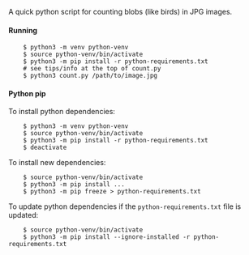 
A quick python script for counting blobs (like birds) in JPG images.

#### Running

        $ python3 -m venv python-venv
        $ source python-venv/bin/activate
        $ python3 -m pip install -r python-requirements.txt
        # see tips/info at the top of count.py
        $ python3 count.py /path/to/image.jpg

#### Python pip

To install python dependencies:

        $ python3 -m venv python-venv
        $ source python-venv/bin/activate
        $ python3 -m pip install -r python-requirements.txt
        $ deactivate

To install new dependencies:

        $ source python-venv/bin/activate
        $ python3 -m pip install ...
        $ python3 -m pip freeze > python-requirements.txt

To update python dependencies if the `python-requirements.txt` file is updated:

        $ source python-venv/bin/activate
        $ python3 -m pip install --ignore-installed -r python-requirements.txt

